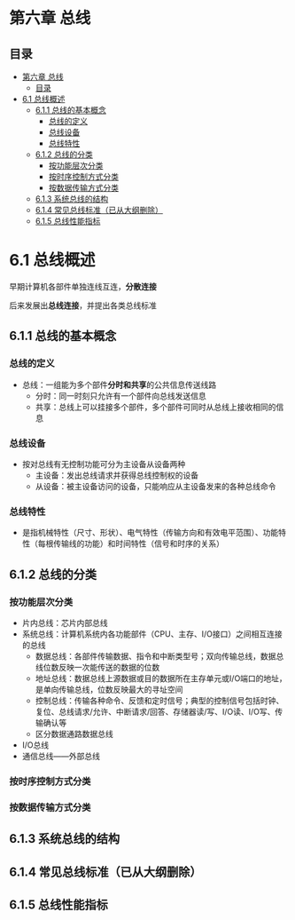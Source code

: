# 第六章 总线

## 目录
- [第六章 总线](#第六章-总线)
  - [目录](#目录)
- [6.1 总线概述](#61-总线概述)
  - [6.1.1 总线的基本概念](#611-总线的基本概念)
    - [总线的定义](#总线的定义)
    - [总线设备](#总线设备)
    - [总线特性](#总线特性)
  - [6.1.2 总线的分类](#612-总线的分类)
    - [按功能层次分类](#按功能层次分类)
    - [按时序控制方式分类](#按时序控制方式分类)
    - [按数据传输方式分类](#按数据传输方式分类)
  - [6.1.3 系统总线的结构](#613-系统总线的结构)
  - [6.1.4 常见总线标准（已从大纲删除）](#614-常见总线标准已从大纲删除)
  - [6.1.5 总线性能指标](#615-总线性能指标)

# 6.1 总线概述

早期计算机各部件单独连线互连，**分散连接**

后来发展出**总线连接**，并提出各类总线标准

## 6.1.1 总线的基本概念

### 总线的定义

- 总线：一组能为多个部件**分时和共享**的公共信息传送线路
  - 分时：同一时刻只允许有一个部件向总线发送信息
  - 共享：总线上可以挂接多个部件，多个部件可同时从总线上接收相同的信息

### 总线设备

- 按对总线有无控制功能可分为主设备从设备两种
  - 主设备：发出总线请求并获得总线控制权的设备
  - 从设备：被主设备访问的设备，只能响应从主设备发来的各种总线命令

### 总线特性

- 是指机械特性（尺寸、形状）、电气特性（传输方向和有效电平范围）、功能特性（每根传输线的功能）和时间特性（信号和时序的关系）

## 6.1.2 总线的分类

### 按功能层次分类

- 片内总线：芯片内部总线
- 系统总线：计算机系统内各功能部件（CPU、主存、I/O接口）之间相互连接的总线
  - 数据总线：各部件传输数据、指令和中断类型号；双向传输总线，数据总线位数反映一次能传送的数据的位数
  - 地址总线：数据总线上源数据或目的数据所在主存单元或I/O端口的地址，是单向传输总线，位数反映最大的寻址空间
  - 控制总线：传输各种命令、反馈和定时信号；典型的控制信号包括时钟、复位、总线请求/允许、中断请求/回答、存储器读/写、I/O读、I/O写、传输确认等
  - 区分数据通路数据总线
- I/O总线
- 通信总线——外部总线

### 按时序控制方式分类

### 按数据传输方式分类

## 6.1.3 系统总线的结构

## 6.1.4 常见总线标准（已从大纲删除）

## 6.1.5 总线性能指标